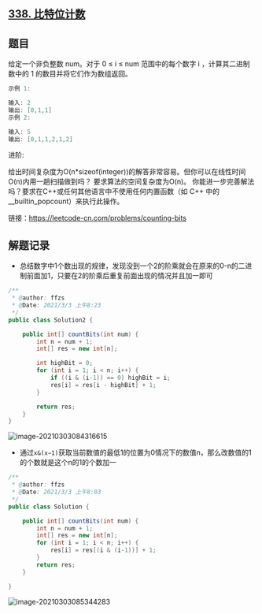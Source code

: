 ## [338. 比特位计数](https://leetcode-cn.com/problems/counting-bits/)

## 题目

给定一个非负整数 num。对于 0 ≤ i ≤ num 范围中的每个数字 i ，计算其二进制数中的 1 的数目并将它们作为数组返回。

```java
示例 1:

输入: 2
输出: [0,1,1]
示例 2:

输入: 5
输出: [0,1,1,2,1,2]
```

进阶:

给出时间复杂度为O(n*sizeof(integer))的解答非常容易。但你可以在线性时间O(n)内用一趟扫描做到吗？
要求算法的空间复杂度为O(n)。
你能进一步完善解法吗？要求在C++或任何其他语言中不使用任何内置函数（如 C++ 中的 __builtin_popcount）来执行此操作。


链接：https://leetcode-cn.com/problems/counting-bits

## 解题记录

+ 总结数字中1个数出现的规律，发现没到一个2的阶乘就会在原来的0-n的二进制前面加1，只要在2的阶乘后重复前面出现的情况并且加一即可

```java
/**
 * @author: ffzs
 * @Date: 2021/3/3 上午8:23
 */
public class Solution2 {

    public int[] countBits(int num) {
        int n = num + 1;
        int[] res = new int[n];

        int highBit = 0;
        for (int i = 1; i < n; i++) {
            if ((i & (i-1)) == 0) highBit = i;
            res[i] = res[i - highBit] + 1;
        }

        return res;
    }
}
```

![image-20210303084316615](https://gitee.com/ffzs/picture_go/raw/master/img/image-20210303084316615.png)

+ 通过`x&(x−1)`获取当前数值的最低1的位置为0情况下的数值n，那么改数值的1的个数就是这个n的1的个数加一

```java
/**
 * @author: ffzs
 * @Date: 2021/3/3 上午8:03
 */
public class Solution {

    public int[] countBits(int num) {
        int n = num + 1;
        int[] res = new int[n];
        for (int i = 1; i < n; i++) {
            res[i] = res[(i & (i-1))] + 1;
        }
        return res;
    }

}
```

![image-20210303085344283](https://gitee.com/ffzs/picture_go/raw/master/img/image-20210303085344283.png)
